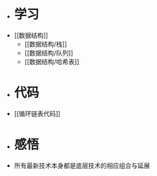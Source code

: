- # 学习
- [[数据结构]]
	- [[数据结构/栈]]
	- [[数据结构/队列]]
	- [[数据结构/哈希表]]
- # 代码
- [[循环链表代码]]
- # 感悟
- 所有最新技术本身都是底层技术的相应组合与延展